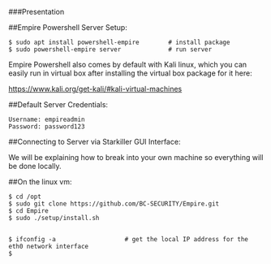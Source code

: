 ###Presentation

##Empire Powershell Server Setup:

	$ sudo apt install powershell-empire		# install package
	$ sudo powershell-empire server 			# run server

Empire Powershell also comes by default with Kali linux, which you can easily run in virtual box after installing the virtual box package for it here:

https://www.kali.org/get-kali/#kali-virtual-machines

##Default Server Credentials:

	Username: empireadmin
	Password: password123

##Connecting to Server via Starkiller GUI Interface:
	
We will be explaining how to break into your own machine so everything will be done locally.

##On the linux vm:

	$ cd /opt
	$ sudo git clone https://github.com/BC-SECURITY/Empire.git
	$ cd Empire
	$ sudo ./setup/install.sh


	$ ifconfig -a					# get the local IP address for the eth0 network interface
	$ 
